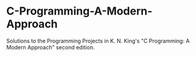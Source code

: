 # C-Programming-A-Modern-Approach
Solutions to the Programming Projects in K. N. King's "C Programming: A Modern Approach" second edition.
